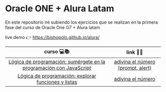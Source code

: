 # Oracle ONE + Alura Latam

En este repositorio iré subiendo los ejercicios que se realizan en la primera fase del curso de Oracle One G7 + Alura latam

live demo 👉 https://bishopolo.github.io/alura/

|                                                                              curso 💻📚                                                                               |                                  link 🔗🔗                                  |
| :-------------------------------------------------------------------------------------------------------------------------------------------------------------------: | :-------------------------------------------------------------------------: |
| [Lógica de programación: sumérgete en la programación con JavaScript](https://www.aluracursos.com/curso-online-logica-programacion-sumergete-programacion-javascript) | [adivina el número (prompt, alert)](./fase1/module1/guessNumber/index.html) |
|             [Lógica de programación: explorar funciones y listas](https://www.aluracursos.com/curso-online-logica-programacion-explorar-funciones-listas)             |         [adivina el número](./fase1/module2/guessNumber/index.html)         |
